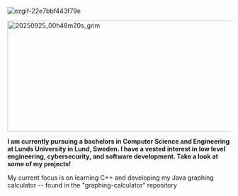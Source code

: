 ![ezgif-22e7bbf443f79e](https://github.com/user-attachments/assets/ead8aadc-9a19-42fa-9822-d9d654b072a2)

<img width="800" height="250" alt="20250925_00h48m20s_grim" src="https://github.com/user-attachments/assets/541baef7-a00b-4684-be1d-71d2d98bf6c7" />

**I am currently pursuing a bachelors in Computer Science and Engineering at Lunds University in Lund, Sweden. I have a vested interest in low level engineering, cybersecurity, and software development. Take a look at some of my projects!**

My current focus is on learning C++ and developing my Java graphing calculator -- found in the "graphing-calculator" repository
